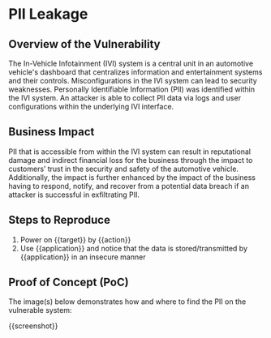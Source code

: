 # PII Leakage

## Overview of the Vulnerability

The In-Vehicle Infotainment (IVI) system is a central unit in an automotive vehicle's dashboard that centralizes information and entertainment systems and their controls. Misconfigurations in the IVI system can lead to security weaknesses. Personally Identifiable Information (PII) was identified within the IVI system. An attacker is able to collect PII data via logs and user configurations within the underlying IVI interface.

## Business Impact

PII that is accessible from within the IVI system can result in reputational damage and indirect financial loss for the business through the impact to customers’ trust in the security and safety of the automotive vehicle. Additionally, the impact is further enhanced by the impact of the business having to respond, notify, and recover from a potential data breach if an attacker is successful in exfiltrating PII.

## Steps to Reproduce

1. Power on {{target}} by {{action}}
1. Use {{application}} and notice that the data is stored/transmitted by {{application}} in an insecure manner

## Proof of Concept (PoC)

The image(s) below demonstrates how and where to find the PII on the vulnerable system:

{{screenshot}}
